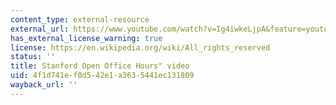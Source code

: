 ```yaml
---
content_type: external-resource
external_url: https://www.youtube.com/watch?v=Ig4iwkeLjpA&feature=youtu.be
has_external_license_warning: true
license: https://en.wikipedia.org/wiki/All_rights_reserved
status: ''
title: Stanford Open Office Hours" video
uid: 4f1d741e-f0d5-42e1-a363-5441ec131809
wayback_url: ''
---
```

